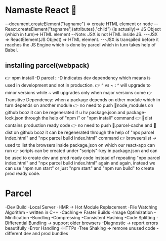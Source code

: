 # Namaste React 🚀

--document.createElement("tagname") => create HTML element or node
--React.createElement("tagname",{attributes},"child") (is actually)=> JS Object (which in turn)=> HTML element
--Note: JSX is not HTML inside JS.
---JSX => ReactElement(JS Object) => HTML element.
---JSX is transpiled before it reaches the JS Engine which is done by parcel which in turn takes help of Babel.

## installing parcel(webpack)
👉 npm install -D parcel : -D indicates dev dependency which means is used in development and not in production.
👉 ^ vs ~ : ^ will upgrade to minor versions while ~ will upgrades only when major versions come
👉 Transitive Dependency: when a package depends on other module which in turn depends on another module
👉 no need to push 📁node_modules on github bcoz it can be regenerated if u hv package.json and package-lock.json through the help of "npm i" or "npm install" command
👉 📁dist contains production ready code
👉 no need to push 📁.parcel-cache and 📁dist on github bcoz it can be regenerated through the help of "npx parcel index.html" and "npx parcel build index.html" command
👉 browserslist -> used to list the browsers inside package.json on which our react-app can run
👉 scripts can be created under "scripts"-key in package.json and can be used to create dev and prod ready code instead of repeating "npx parcel index.html" and "npx parcel build index.html" again and again, instead we can use "npm run start"
or just "npm start" and "npm run build" to create prod ready code.

# Parcel
-Dev Build
-Local Server
-HMR -> Hot Module Replacement
-File Watching Algorithm - written in C++
-Caching-> Faster Builds
-Image Optimization
-Minification
-Bundling
-Compressing
-Consistent Hashing
-Code Splitting
-Differential Bundling -> support older browsers
-Diagnostic -> report errors beautifully
-Error Handling
-HTTPs
-Tree Shaking -> remove unused code
-different dev and prod bundles

